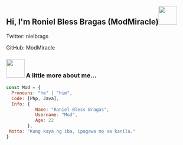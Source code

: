<h2> Hi, I'm Roniel Bless Bragas (ModMiracle)<img src="https://media.giphy.com/media/yW8gdZiUZPAIjrtY7F/giphy.gif" width="50"></h2>

Twitter: nielbrags 

GitHub: ModMiracle


### <img src="https://media.giphy.com/media/yTFemEJxmeW2YLOT6p/giphy.gif" width="50"> A little more about me...  

```javascript
const Mod = {
  Pronouns: "he" | "him",
  Code: [Php, Java],
  Info: {
           Name: "Roniel Bless Bragas",
           Username: "Mod",
           Age: 22
        },
 Motto: "Kung kaya ng iba, ipagawa mo sa kanila."
}
```
